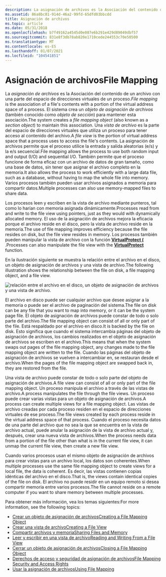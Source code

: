 ```yaml
---
description: La asignación de archivos es la Asociación del contenido de un archivo con una parte del espacio de direcciones virtuales de un proceso.
ms.assetid: 86a8bc81-914d-46a2-99fd-65dfd03bbcdd
title: Asignación de archivos
ms.topic: article
ms.date: 05/31/2018
ms.openlocfilehash: b7f49162a4545d0e087e6b291e429d89049dbf57
ms.sourcegitcommit: 831e8f3db78ab820e1710cede244553c70e50500
ms.translationtype: MT
ms.contentlocale: es-ES
ms.lasthandoff: 01/07/2021
ms.locfileid: "104541851"
---
```

# <a name="file-mapping"></a><span data-ttu-id="07c7c-103">Asignación de archivos</span><span class="sxs-lookup"><span data-stu-id="07c7c-103">File Mapping</span></span>

<span data-ttu-id="07c7c-104">La *asignación de archivos* es la Asociación del contenido de un archivo con una parte del espacio de direcciones virtuales de un proceso.</span><span class="sxs-lookup"><span data-stu-id="07c7c-104">*File mapping* is the association of a file's contents with a portion of the virtual address space of a process.</span></span> <span data-ttu-id="07c7c-105">El sistema crea un *objeto de asignación de archivos* (también conocido como *objeto de sección*) para mantener esta asociación.</span><span class="sxs-lookup"><span data-stu-id="07c7c-105">The system creates a *file mapping object* (also known as a *section object*) to maintain this association.</span></span> <span data-ttu-id="07c7c-106">Una *vista de archivo* es la parte del espacio de direcciones virtuales que utiliza un proceso para tener acceso al contenido del archivo.</span><span class="sxs-lookup"><span data-stu-id="07c7c-106">A *file view* is the portion of virtual address space that a process uses to access the file's contents.</span></span> <span data-ttu-id="07c7c-107">La asignación de archivos permite que el proceso utilice la entrada y salida aleatorias (e/s) y la e/s secuencial.</span><span class="sxs-lookup"><span data-stu-id="07c7c-107">File mapping allows the process to use both random input and output (I/O) and sequential I/O.</span></span> <span data-ttu-id="07c7c-108">También permite que el proceso funcione de forma eficaz con un archivo de datos de gran tamaño, como una base de datos, sin tener que asignar el archivo completo en la memoria.</span><span class="sxs-lookup"><span data-stu-id="07c7c-108">It also allows the process to work efficiently with a large data file, such as a database, without having to map the whole file into memory.</span></span> <span data-ttu-id="07c7c-109">Varios procesos también pueden usar archivos asignados a memoria para compartir datos.</span><span class="sxs-lookup"><span data-stu-id="07c7c-109">Multiple processes can also use memory-mapped files to share data.</span></span>

<span data-ttu-id="07c7c-110">Los procesos leen y escriben en la vista de archivo mediante punteros, tal como lo harían con memoria asignada dinámicamente.</span><span class="sxs-lookup"><span data-stu-id="07c7c-110">Processes read from and write to the file view using pointers, just as they would with dynamically allocated memory.</span></span> <span data-ttu-id="07c7c-111">El uso de la asignación de archivos mejora la eficacia porque el archivo reside en el disco, pero la vista de archivo reside en la memoria.</span><span class="sxs-lookup"><span data-stu-id="07c7c-111">The use of file mapping improves efficiency because the file resides on disk, but the file view resides in memory.</span></span> <span data-ttu-id="07c7c-112">Los procesos también pueden manipular la vista de archivo con la función [**VirtualProtect (**](/windows/win32/api/memoryapi/nf-memoryapi-virtualprotect) .</span><span class="sxs-lookup"><span data-stu-id="07c7c-112">Processes can also manipulate the file view with the [**VirtualProtect**](/windows/win32/api/memoryapi/nf-memoryapi-virtualprotect) function.</span></span>

<span data-ttu-id="07c7c-113">En la ilustración siguiente se muestra la relación entre el archivo en el disco, un objeto de asignación de archivos y una vista de archivo.</span><span class="sxs-lookup"><span data-stu-id="07c7c-113">The following illustration shows the relationship between the file on disk, a file mapping object, and a file view.</span></span>

![relación entre el archivo en el disco, un objeto de asignación de archivos y una vista de archivo.](images/fmap.png)

<span data-ttu-id="07c7c-115">El archivo en disco puede ser cualquier archivo que desee asignar a la memoria o puede ser el archivo de paginación del sistema.</span><span class="sxs-lookup"><span data-stu-id="07c7c-115">The file on disk can be any file that you want to map into memory, or it can be the system page file.</span></span> <span data-ttu-id="07c7c-116">El objeto de asignación de archivos puede constar de todo o solo parte del archivo.</span><span class="sxs-lookup"><span data-stu-id="07c7c-116">The file mapping object can consist of all or only part of the file.</span></span> <span data-ttu-id="07c7c-117">Está respaldado por el archivo en disco.</span><span class="sxs-lookup"><span data-stu-id="07c7c-117">It is backed by the file on disk.</span></span> <span data-ttu-id="07c7c-118">Esto significa que cuando el sistema intercambia páginas del objeto de asignación de archivos, los cambios realizados en el objeto de asignación de archivos se escriben en el archivo.</span><span class="sxs-lookup"><span data-stu-id="07c7c-118">This means that when the system swaps out pages of the file mapping object, any changes made to the file mapping object are written to the file.</span></span> <span data-ttu-id="07c7c-119">Cuando las páginas del objeto de asignación de archivos se vuelven a intercambiar en, se restauran desde el archivo.</span><span class="sxs-lookup"><span data-stu-id="07c7c-119">When the pages of the file mapping object are swapped back in, they are restored from the file.</span></span>

<span data-ttu-id="07c7c-120">Una vista de archivo puede constar de todo o solo parte del objeto de asignación de archivos.</span><span class="sxs-lookup"><span data-stu-id="07c7c-120">A file view can consist of all or only part of the file mapping object.</span></span> <span data-ttu-id="07c7c-121">Un proceso manipula el archivo a través de las vistas de archivo.</span><span class="sxs-lookup"><span data-stu-id="07c7c-121">A process manipulates the file through the file views.</span></span> <span data-ttu-id="07c7c-122">Un proceso puede crear varias vistas para un objeto de asignación de archivos.</span><span class="sxs-lookup"><span data-stu-id="07c7c-122">A process can create multiple views for a file mapping object.</span></span> <span data-ttu-id="07c7c-123">Las vistas de archivo creadas por cada proceso residen en el espacio de direcciones virtuales de ese proceso.</span><span class="sxs-lookup"><span data-stu-id="07c7c-123">The file views created by each process reside in the virtual address space of that process.</span></span> <span data-ttu-id="07c7c-124">Cuando el proceso necesita datos de una parte del archivo que no sea la que se encuentra en la vista de archivo actual, puede anular la asignación de la vista de archivo actual y, después, crear una nueva vista de archivos.</span><span class="sxs-lookup"><span data-stu-id="07c7c-124">When the process needs data from a portion of the file other than what is in the current file view, it can unmap the current file view, then create a new file view.</span></span>

<span data-ttu-id="07c7c-125">Cuando varios procesos usan el mismo objeto de asignación de archivos para crear vistas para un archivo local, los datos son coherentes.</span><span class="sxs-lookup"><span data-stu-id="07c7c-125">When multiple processes use the same file mapping object to create views for a local file, the data is coherent.</span></span> <span data-ttu-id="07c7c-126">Es decir, las vistas contienen copias idénticas del archivo en el disco.</span><span class="sxs-lookup"><span data-stu-id="07c7c-126">That is, the views contain identical copies of the file on disk.</span></span> <span data-ttu-id="07c7c-127">El archivo no puede residir en un equipo remoto si desea compartir memoria entre varios procesos.</span><span class="sxs-lookup"><span data-stu-id="07c7c-127">The file cannot reside on a remote computer if you want to share memory between multiple processes.</span></span>

<span data-ttu-id="07c7c-128">Para obtener más información, vea los temas siguientes:</span><span class="sxs-lookup"><span data-stu-id="07c7c-128">For more information, see the following topics:</span></span>

-   [<span data-ttu-id="07c7c-129">Crear un objeto de asignación de archivos</span><span class="sxs-lookup"><span data-stu-id="07c7c-129">Creating a File Mapping Object</span></span>](creating-a-file-mapping-object.md)
-   [<span data-ttu-id="07c7c-130">Crear una vista de archivo</span><span class="sxs-lookup"><span data-stu-id="07c7c-130">Creating a File View</span></span>](creating-a-file-view.md)
-   [<span data-ttu-id="07c7c-131">Compartir archivos y memoria</span><span class="sxs-lookup"><span data-stu-id="07c7c-131">Sharing Files and Memory</span></span>](sharing-files-and-memory.md)
-   [<span data-ttu-id="07c7c-132">Leer y escribir en una vista de archivo</span><span class="sxs-lookup"><span data-stu-id="07c7c-132">Reading and Writing From a File View</span></span>](reading-and-writing-from-a-file-view.md)
-   [<span data-ttu-id="07c7c-133">Cerrar un objeto de asignación de archivos</span><span class="sxs-lookup"><span data-stu-id="07c7c-133">Closing a File Mapping Object</span></span>](closing-a-file-mapping-object.md)
-   [<span data-ttu-id="07c7c-134">Derechos de acceso y seguridad de asignación de archivos</span><span class="sxs-lookup"><span data-stu-id="07c7c-134">File Mapping Security and Access Rights</span></span>](file-mapping-security-and-access-rights.md)
-   [<span data-ttu-id="07c7c-135">Usar la asignación de archivos</span><span class="sxs-lookup"><span data-stu-id="07c7c-135">Using File Mapping</span></span>](using-file-mapping.md)

 

 
